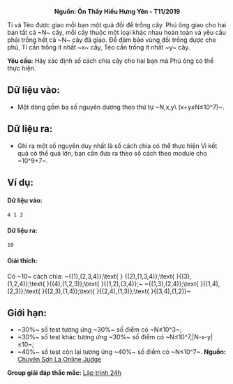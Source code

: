**<center>Nguồn: Ôn Thầy Hiếu Hưng Yên - T11/2019</center>**

Tí và Tèo được giao mỗi bạn một quả đồi để trồng cây. Phú ông giao cho hai bạn tất cả ~N~ cây, mỗi cây thuộc một loại khác nhau hoàn toàn và yêu cầu phải trồng hết cả ~N~ cây đã giao. Để đảm bảo vùng đồi trồng được che phủ, Tí cần trồng ít nhất ~x~ cây, Tèo cần trồng ít nhất ~y~ cây.

**Yêu cầu:** Hãy xác định số cách chia cây cho hai bạn mà Phú ông có thể thực hiện.

## Dữ liệu vào:
- Một dòng gồm ba số nguyên dương theo thứ tự ~N,x,y\ (x+y≤N≤10^7)~.

## Dữ liệu ra:
- Ghi ra một số nguyên duy nhất là số cách chia có thể thực hiện Vì kết quả có thể quá lớn, bạn cần đưa ra theo số cách theo module cho ~10^9+7~.

## Ví dụ:
#### Dữ liệu vào:
```
4 1 2
```

#### Dữ liệu ra:
```
10
```

#### Giải thích:
Có ~10~ cách chia: ~\{(1),(2,3,4)\};\text{  } \{(2),(1,3,4)\};\text{ }\{(3),(1,2,4)\};\text{    }\{(4),(1,2,3)\};\text{ }\{(1,2),(3,4)\};~
~\{(1,3),(2,4)\};\text{ }\{(1,4),(2,3)\};\text{ }\{(2,3),(1,4)\};\text{ }\{(2,4),(1,3)\};\text{ }\{(3,4),(1,2)\}~

## Giới hạn:
- ~30\%~ số test tương ứng ~30\%~ số điểm có ~N≤10^3~;
- ~30\%~ số test khác tương ứng ~30\%~ số điểm có ~N≤10^7,|N-x-y|≤10~;
- ~40\%~ số test còn lại tương ứng ~40\%~ số điểm có ~N≤10^7~.
**Nguồn:** [Chuyên Sơn La Online Judge](http://csloj.ddns.net/)

**Group giải đáp thắc mắc:** [Lập trình 24h](https://www.facebook.com/groups/1386904321519984)